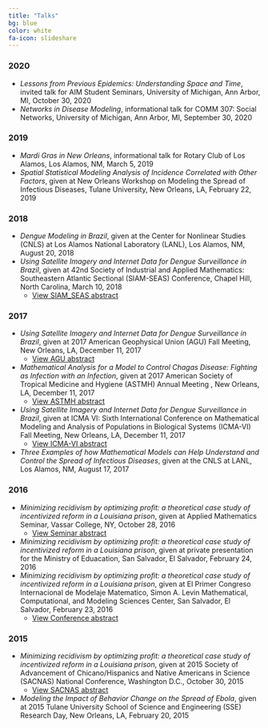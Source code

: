 ```yaml
---
title: "Talks"
bg: blue
color: white
fa-icon: slideshare
---
```

<!-- fa-icon can be set to any from http://fortawesome.github.io/Font-Awesome/icons/ -->
### 2020
* *Lessons from Previous Epidemics: Understanding Space and Time*, invited talk for AIM Student Seminars, University of Michigan, Ann Arbor, MI, October 30, 2020
* *Networks in Disease Modeling*, informational talk for COMM 307: Social Networks, University of Michigan, Ann Arbor, MI, September 30, 2020
### 2019
* *Mardi Gras in New Orleans*, informational talk for Rotary Club of Los Alamos, Los Alamos, NM, March 5, 2019
* *Spatial Statistical Modeling Analysis of Incidence Correlated with Other Factors*, given at New Orleans Workshop on  Modeling the Spread of Infectious Diseases, Tulane University, New Orleans, LA, February 22, 2019
### 2018
* *Dengue Modeling in Brazil*, given at the Center for Nonlinear Studies (CNLS) at Los Alamos National Laboratory (LANL), Los Alamos, NM, August 20, 2018
* *Using Satellite Imagery and Internet Data for Dengue Surveillance in Brazil*, given at 42nd Society of Industrial and Applied Mathematics: Southeastern Atlantic Sectional (SIAM-SEAS) Conference, Chapel Hill, North Carolina, March 10, 2018
    - [View SIAM_SEAS abstract](http://siamseas.web.unc.edu/files/2017/11/Poster_Abstracts_180219.pdf)
### 2017
* *Using Satellite Imagery and Internet Data for Dengue Surveillance in Brazil*, given at 2017 American Geophysical Union (AGU) Fall Meeting, New Orleans, LA, December 11, 2017
    - [View AGU abstract](https://agu.confex.com/agu/fm17/meetingapp.cgi/Paper/299296)
* *Mathematical Analysis for a Model to Control Chagas Disease: Fighting as Infection with an Infection*, given at 2017 American Society of Tropical Medicine and Hygiene (ASTMH) Annual Meeting , New Orleans, LA, December 11, 2017
    - [View ASTMH abstract](https://www.astmh.org/ASTMH/media/2017-Annual-Meeting/ASTMH-2017-Abstract-Book.pdf)
* *Using Satellite Imagery and Internet Data for Dengue Surveillance in Brazil*, given at ICMA VI: Sixth International Conference on Mathematical Modeling and Analysis of Populations in Biological Systems (ICMA-VI) Fall Meeting, New Orleans, LA, December 11, 2017
    - [View ICMA-VI abstract](https://math.la.asu.edu/~icma2017/abstracts.html) 
* *Three Examples of how  Mathematical Models can Help Understand and Control the Spread of Infectious Diseases*, given at the CNLS at LANL, Los Alamos, NM, August 17, 2017
### 2016
* *Minimizing recidivism by optimizing profit: a theoretical case study of incentivized reform in a Louisiana prison*, given at Applied Mathematics Seminar, Vassar College, NY, October 28, 2016
    - [View Seminar abstract](http://info.vassar.edu/calendar/2016/10/27/33308-94584.html)  
* *Minimizing recidivism by optimizing profit: a theoretical case study of incentivized reform in a Louisiana prison*, given at private presentation for the Ministry of Eduacation, San Salvador, El Salvador, February 24, 2016
* *Minimizing recidivism by optimizing profit: a theoretical case study of incentivized reform in a Louisiana prison*, given at El Primer Congreso Internacional de Modelaje Matematico, Simon A. Levin Mathematical, Computational, and Modeling Sciences Center, San Salvador, El Salvador, February 23, 2016
    - [View Conference abstract](https://mcmsc.asu.edu/sites/default/files/schedule_0.pdf) 
### 2015
* *Minimizing recidivism by optimizing profit: a theoretical case study of incentivized reform in a Louisiana prison*, given at 2015 Society of Advancement of Chicano/Hispanics and Native Americans in Science (SACNAS) National Conference, Washington D.C., October 30, 2015
    - [View SACNAS abstract]( http://sacnas15abstracts.conferencespot.org/59677-sacnas-1.2672290/t001-1.2674982/f005-1.2675150/a041-1.2675216/thu-804-1.2675254)    
* *Modeling the Impact of Behavior Change on the Spread of Ebola*, given at 2015 Tulane University School of Science and Engineering (SSE) Research Day, New Orleans, LA, February 20, 2015
   
   
